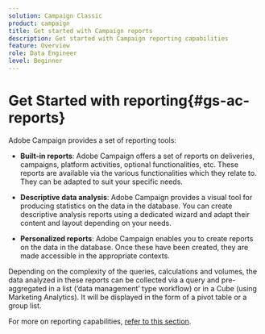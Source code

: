 ```yaml
---
solution: Campaign Classic
product: campaign
title: Get started with Campaign reports
description: Get started with Campaign reporting capabilities
feature: Overview
role: Data Engineer
level: Beginner
---
```


# Get Started with reporting{#gs-ac-reports}

Adobe Campaign provides a set of reporting tools:

* **Built-in reports**: Adobe Campaign offers a set of reports on deliveries, campaigns, platform activities, optional functionalities, etc. These reports are available via the various functionalities which they relate to. They can be adapted to suit your specific needs.

* **Descriptive data analysis**: Adobe Campaign provides a visual tool for producing statistics on the data in the database. You can create descriptive analysis reports using a dedicated wizard and adapt their content and layout depending on your needs.

* **Personalized reports**: Adobe Campaign enables you to create reports on the data in the database. Once these have been created, they are made accessible in the appropriate contexts.

Depending on the complexity of the queries, calculations and volumes, the data analyzed in these reports can be collected via a query and pre-aggregated in a list (‘data management’ type workflow) or in a Cube (using Marketing Analytics). It will be displayed in the form of a pivot table or a group list.

For more on reporting capabilities, [refer to this section](https://experienceleague.adobe.com/docs/campaign-classic/using/reporting/reporting-in-adobe-campaign/about-adobe-campaign-reporting-tools.html).

